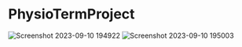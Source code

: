 # PhysioTermProject
![Screenshot 2023-09-10 194922](https://github.com/jrw46742/PhysioTermProject/assets/79337499/ba8de1fe-5865-4750-9236-79f787796b33)
![Screenshot 2023-09-10 195003](https://github.com/jrw46742/PhysioTermProject/assets/79337499/c349e460-aec5-489c-ae93-9e11ed1b73cb)
